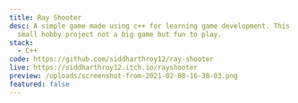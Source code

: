 ```yaml
---
title: Ray Shooter
desc: A simple game made using c++ for learning game development. This is just a
  small hobby project not a big game but fun to play.
stack:
  - C++
code: https://github.com/siddharthroy12/ray-shooter
live: https://siddharthroy12.itch.io/rayshooter
preview: /uploads/screenshot-from-2021-02-08-16-38-03.png
featured: false
---
```


